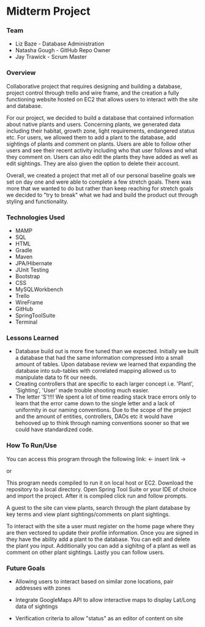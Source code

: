 # Midterm Project 

### Team
- Liz Baze - Database Administration 
- Natasha Gough - GitHub Repo Owner
- Jay Trawick - Scrum Master

### Overview
Collaborative project that requires designing and building a database, project control through trello and wire frame, and the creation a fully functioning website hosted on EC2 that allows users to interact with the site and database. 

For our project, we decided to build a database that contained information about native plants and users. Concerning plants, we generated data including their habitat, growth zone, light requirements, endangered status etc.  For users, we allowed them to add a plant to the database, add sightings of plants and comment on plants. Users are able to follow other users and see their recent activity including who that user follows and what they comment on. Users can also edit the plants they have added as well as edit sightings. They are also given the option to delete their account. 

Overall, we created a project that met all of our personal baseline goals we set on day one and were able to complete a few stretch goals. There was more that we wanted to do but rather than keep reaching for stretch goals we decided to "try to break" what we had and build the product out through styling and functionality. 


### Technologies Used
- MAMP 
- SQL
- HTML
- Gradle
- Maven 
- JPA/Hibernate
- JUnit Testing
- Bootstrap
- CSS
- MySQLWorkbench
- Trello
- WireFrame 
- GitHub
- SpringToolSuite
- Terminal

### Lessons Learned
- Database build out is more fine tuned than we expected. Initially we built a database that had the same information compressed into a small amount of tables. Upon database review we learned that expanding the database into sub-tables with correlated mapping allowed us to manipulate data to fit our needs. 
- Creating controllers that are specific to each larger concept i.e. 'Plant', 'Sighting', 'User' made trouble shooting much easier. 
- The letter 'S'!!!! We spent a lot of time reading stack trace errors only to learn that the error came down to the single letter and a lack of uniformity in our naming conventions. Due to the scope of the project and the amount of entities, controllers, DAOs etc it would have behooved up to think through naming conventions sooner so that we could have standardized code. 

### How To Run/Use
You can access this program through the following link:
<- insert link ->

or 

This program needs compiled to run it on local host or EC2. Download the repository to a local directory. Open Spring Tool Suite or your IDE of choice and import the project. After it is compiled click run and follow prompts.

A guest to the site can view plants, search through the plant database by key terms and view plant sightings/comments on plant sightings. 

To interact with the site a user must register on the home page where they are then vectored to update their profile information. Once you are signed in they have the ability add a plant to the database. You can edit and delete the plant you input. Additionally you can add a sighitng of a plant as well as comment on other plant sightings. Lastly you can follow users. 


### Future Goals
- Allowing users to interact based on similar zone locations, pair addresses with zones

- Integrate GoogleMaps API to allow interactive maps to display Lat/Long data of sightings 

- Verification criteria to allow "status" as an editor of content on site